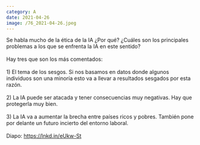 ```yaml
--- 
category: A 
date: 2021-04-26 
image: /76_2021-04-26.jpeg 
--- 
```


Se habla mucho de la ética de la IA ¿Por qué? ¿Cuáles son los principales problemas a los que se enfrenta la IA en este sentido? <br><br>Hay tres que son los más comentados:<br><br>1) El tema de los sesgos. Si nos basamos en datos donde algunos individuos son una minoría esto va a llevar a resultados sesgados por esta razón.<br><br>2) La IA puede ser atacada y tener consecuencias muy negativas. Hay que protegerla muy bien. <br><br>3) La IA va a aumentar la brecha entre países ricos y pobres. También pone por delante un futuro incierto del entorno laboral. <br><br>Diapo: https://lnkd.in/eUkw-St